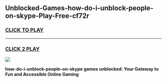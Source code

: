 
## Unblocked-Games-how-do-i-unblock-people-on-skype-Play-Free-cf72r
<h3>
<a href="https://premium76.site?title=how-do-i-unblock-people-on-skype&ref=12A">CLICK TO PLAY</a></h3>
<hr>

<h3>
<a href="https://premium76.site?title=how-do-i-unblock-people-on-skype&ref=12A">CLICK 2 PLAY</a>
  
</h3>

<a href="https://premium76.site?title=how-do-i-unblock-people-on-skype&ref=12A"><img src="https://clearcache.store/games.png"></a>


**how-do-i-unblock-people-on-skype games unblocked: Your Gateway to Fun and Accessible Online Gaming**
